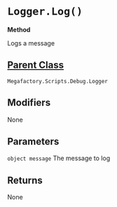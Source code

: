 # `Logger.Log()`
**Method**

Logs a message

## [Parent Class](index.md)
`Megafactory.Scripts.Debug.Logger`

## Modifiers
None

## Parameters
`object message` The message to log

## Returns
None
